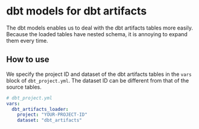 # dbt models for dbt artifacts
The dbt models enables us to deal with the dbt artifacts tables more easily.
Because the loaded tables have nested schema, it is annoying to expand them every time.

## How to use
We specify the project ID and dataset of the dbt artifacts tables in the `vars` block of `dbt_project.yml`.
The dataset ID can be different from that of the source tables.

```yaml
# dbt_project.yml
vars:
  dbt_artifacts_loader:
    project: "YOUR-PROJECT-ID"
    dataset: "dbt_artifacts"
```
